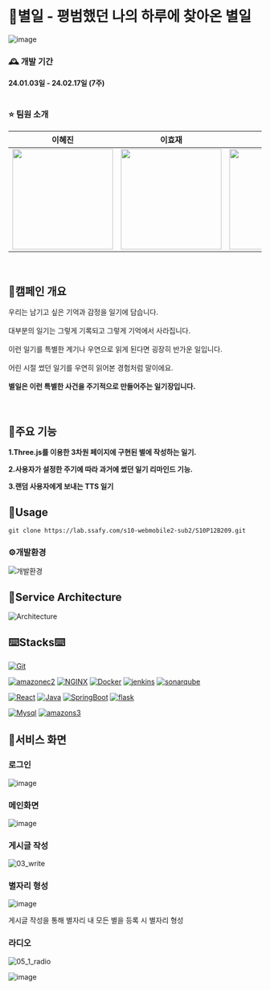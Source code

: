 # 📖별일 - 평범했던 나의 하루에 찾아온 별일
![image](https://github.com/euny0ung/byeoril/assets/56199780/df2243e8-8750-4ed0-95ee-a1fbaca86f8f)


### 🕰️ 개발 기간

**24.01.03일 - 24.02.17일 (7주)**
<br>
<br>

### ⭐️ 팀원 소개

|이혜진|이효재|전성수|김동학|조은영|조한빈|
|:---:|:---:|:---:|:---:|:---:|:---:|
|<img src="./asset/profile1.png" width="200px" />|<img src="./asset/profile2.png" width="200px" />|<img src="./asset/profile3.jpg" width="200px" />|<img src="./asset/profile4.jpg" width="200px" />|<img src="./asset/profile5.jpg" width="200px" />|<img src="./asset/profile6.png" width="200px" />|

<br>

## 📌캠페인 개요
우리는 남기고 싶은 기억과 감정을 일기에 담습니다.<br><br>
대부분의 일기는 그렇게 기록되고 그렇게 기억에서 사라집니다.<br><br>
이런 일기를 특별한 계기나 우연으로 읽게 된다면 굉장히 반가운 일입니다.<br><br>
어린 시절 썼던 일기를 우연히 읽어본 경험처럼 말이에요.<br><br>
**별일은 이런 특별한 사건을 주기적으로 만들어주는 일기장입니다.<br><br>**
<br>


## 🎯주요 기능

**1.Three.js를 이용한 3차원 페이지에 구현된 별에 작성하는 일기.**

**2.사용자가 설정한 주기에 따라 과거에 썼던 일기 리마인드 기능.**

**3.랜덤 사용자에게 보내는 TTS 일기**


## 🛒Usage

````
git clone https://lab.ssafy.com/s10-webmobile2-sub2/S10P12B209.git

````


### ⚙개발환경

![개발환경](./asset/version.png)



## 🏢Service Architecture

![Architecture](./asset/architecture.png)


   
## ⌨️Stacks⌨️
[![Git][Git.com]][Git-url]

[![amazonec2][amazonec2.com]][amazonec2-url]
[![NGINX][NGINX.com]][NGINX-url]
[![Docker][Docker.com]][Docker-url]
[![jenkins][jenkins.com]][jenkins-url]
[![sonarqube][sonarqube.com]][sonarqube-url]

[![React][React.com]][React-url]
[![Java][Java.com]][Java-url]
[![SpringBoot][SpringBoot.com]][SpringBoot-url]
[![flask][flask.com]][flask-url]

[![Mysql][Mysql.com]][Mysql-url]
[![amazons3][amazons3.com]][amazons3-url]




[React.com]: https://img.shields.io/badge/react-0099FF?style=for-the-badge&logo=react&logoColor=white
[React-url]: https://ko.legacy.reactjs.org/
[Java.com]: https://img.shields.io/badge/Java-007396?style=for-the-badge&logo=springboot&logoColor=white
[Java-url]: https://www.java.com/ko/
[Mysql.com]: https://img.shields.io/badge/mysql-4479A1?style=for-the-badge&logo=springboot&logoColor=white
[Mysql-url]: https://www.mysql.com/
[git.com]: https://img.shields.io/badge/git-F05032?style=for-the-badge&logo=springboot&logoColor=white
[git-url]: https://git-scm.com/
[SpringBoot.com]: https://img.shields.io/badge/springboot-6DB33F?style=for-the-badge&logo=springboot&logoColor=white
[SpringBoot-url]: https://spring.io/
[docker.com]: https://img.shields.io/badge/docker-2496ED?style=for-the-badge&logo=docker&logoColor=white
[docker-url]: https://www.docker.com/
[NGINX.com]: https://img.shields.io/badge/NGINX-009639?style=for-the-badge&logo=NGINX&logoColor=white
[NGINX-url]: https://www.NGINX.com/
[jenkins.com]: https://img.shields.io/badge/jenkins-D24939?style=for-the-badge&logo=jenkins&logoColor=white
[jenkins-url]: https://www.jenkins.io/
[flask.com]: https://img.shields.io/badge/flask-000000?style=for-the-badge&logo=flask&logoColor=white
[flask-url]:https://flask.palletsprojects.com/en/3.0.x/
[sonarqube.com]: https://img.shields.io/badge/sonarqube-4E9BCD?style=for-the-badge&logo=sonarqube&logoColor=white
[sonarqube-url]:https://www.sonarsource.com/
[amazonec2.com]: https://img.shields.io/badge/amazonec2-E79537?style=for-the-badge&logo=amazonec2&logoColor=white
[amazonec2-url]:https://aws.amazon.com/ko/pm/ec2/
[amazons3.com]: https://img.shields.io/badge/amazons3-569A31?style=for-the-badge&logo=amazons3&logoColor=white
[amazons3-url]:https://aws.amazon.com/ko/pm/serv-s3/


## 📌서비스 화면

### 로그인
![image](https://github.com/euny0ung/byeoril/assets/56199780/366e34c1-b9e5-4ea4-81d7-8de838bc7d53)


### 메인화면
![image](https://github.com/euny0ung/byeoril/assets/56199780/d738bb07-49f4-483b-b15e-9626c9b09e84)


### 게시글 작성
![03_write](https://github.com/euny0ung/byeoril/assets/56199780/fba4ba2b-6a15-4a13-93e3-ce9b5abd6c7c)


### 별자리 형성
![image](https://github.com/euny0ung/byeoril/assets/56199780/d746d683-5a6c-4b84-9770-d4df010bfbb3)

 게시글 작성을 통해 별자리 내 모든 별을 등록 시 별자리 형성

### 라디오 
![05_1_radio](https://github.com/euny0ung/byeoril/assets/56199780/b2937b77-5c65-4a93-9450-3aa05e8b3194)


![image](https://github.com/euny0ung/byeoril/assets/56199780/b2838712-0c7f-4c5c-8ca6-2c324b421fd0)



